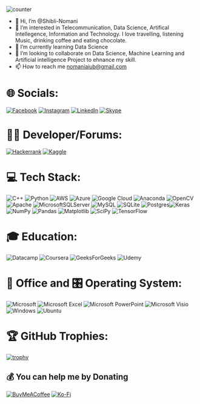 ![counter](https://[https://github.com/Shibli-Nomani].m.pipedream.net)
- 👋 Hi, I’m @Shibli-Nomani
- 👀 I’m interested in Telecommunication, Data Science, Artifical Intellegence, Information and Technology. I love travelling, listening Music, drinking coffee and eating chocolate.
- 🌱 I’m currently learning Data Science
- 💞️ I’m looking to collaborate on Data Science, Machine Learning and Artificial intelligence Project to ehnance my skill.
- 📫 How to reach me nomaniaiub@gmail.com


# 🌐 Socials:
 [![Facebook](https://img.shields.io/badge/Facebook-%231877F2.svg?logo=Facebook&logoColor=white)](https://www.facebook.com/shibli.nomani) [![Instagram](https://img.shields.io/badge/Instagram-%23E4405F.svg?logo=Instagram&logoColor=white)](https://www.instagram.com/nomani_shibli/) [![LinkedIn](https://img.shields.io/badge/LinkedIn-%230077B5.svg?logo=linkedin&logoColor=white)](https://www.linkedin.com/in/khan-md-shibli-nomani-45445612b/) [![Skype](https://img.shields.io/badge/Skype-%2300AFF0.svg?style=for-the-badge&logo=Skype&logoColor=white)](https://join.skype.com/invite/WP6Qru0Pdo5Z?fbclid=IwAR3pPqMJC-lSbjuC5nf5w6NlS9BWxA1r1FmDS_b3sL1vQGZS2SscACVkVok)

# 🧑‍💻 Developer/Forums:
[![Hackerrank](https://img.shields.io/badge/-Hackerrank-2EC866?style=for-the-badge&logo=HackerRank&logoColor=white)](https://www.hackerrank.com/nomaniaiub) [![Kaggle](https://img.shields.io/badge/Kaggle-035a7d?style=for-the-badge&logo=kaggle&logoColor=white)](https://www.kaggle.com/shiblinomani)

# 💻 Tech Stack:
![C++](https://img.shields.io/badge/c++-%2300599C.svg?style=for-the-badge&logo=c%2B%2B&logoColor=white)  ![Python](https://img.shields.io/badge/python-3670A0?style=for-the-badge&logo=python&logoColor=ffdd54)  ![AWS](https://img.shields.io/badge/AWS-%23FF9900.svg?style=for-the-badge&logo=amazon-aws&logoColor=white) ![Azure](https://img.shields.io/badge/azure-%230072C6.svg?style=for-the-badge&logo=azure-devops&logoColor=white) ![Google Cloud](https://img.shields.io/badge/Google%20Cloud-%234285F4.svg?style=for-the-badge&logo=google-cloud&logoColor=white)  ![Anaconda](https://img.shields.io/badge/Anaconda-%2344A833.svg?style=for-the-badge&logo=anaconda&logoColor=white)  ![OpenCV](https://img.shields.io/badge/opencv-%23white.svg?style=for-the-badge&logo=opencv&logoColor=white) ![Apache](https://img.shields.io/badge/apache-%23D42029.svg?style=for-the-badge&logo=apache&logoColor=white) ![MicrosoftSQLServer](https://img.shields.io/badge/Microsoft%20SQL%20Sever-CC2927?style=for-the-badge&logo=microsoft%20sql%20server&logoColor=white) ![MySQL](https://img.shields.io/badge/mysql-%2300f.svg?style=for-the-badge&logo=mysql&logoColor=white) ![SQLite](https://img.shields.io/badge/sqlite-%2307405e.svg?style=for-the-badge&logo=sqlite&logoColor=white) ![Postgres](https://img.shields.io/badge/postgres-%23316192.svg?style=for-the-badge&logo=postgresql&logoColor=white)![Keras](https://img.shields.io/badge/Keras-%23D00000.svg?style=for-the-badge&logo=Keras&logoColor=white) ![NumPy](https://img.shields.io/badge/numpy-%23013243.svg?style=for-the-badge&logo=numpy&logoColor=white) ![Pandas](https://img.shields.io/badge/pandas-%23150458.svg?style=for-the-badge&logo=pandas&logoColor=white) ![Matplotlib](https://img.shields.io/badge/Matplotlib-%23#ffffff.svg?style=for-the-badge&logo=Matplotlib&logoColor=white) ![SciPy](https://img.shields.io/badge/SciPy-%230C55A5.svg?style=for-the-badge&logo=scipy&logoColor=%white) ![TensorFlow](https://img.shields.io/badge/TensorFlow-%23FF6F00.svg?style=for-the-badge&logo=TensorFlow&logoColor=white)  

# 🎓 Education:
![Datacamp](https://img.shields.io/badge/Datacamp-05192D?style=for-the-badge&logo=datacamp&logoColor=03E860) ![Coursera](https://img.shields.io/badge/Coursera-%230056D2.svg?style=for-the-badge&logo=Coursera&logoColor=white) ![GeeksForGeeks](https://img.shields.io/badge/GeeksforGeeks-gray?style=for-the-badge&logo=geeksforgeeks&logoColor=35914c) ![Udemy](https://img.shields.io/badge/Udemy-A435F0?style=for-the-badge&logo=Udemy&logoColor=white)

# 🏢 Office and 🎛️ Operating System:
![Microsoft](https://img.shields.io/badge/Microsoft-0078D4?style=for-the-badge&logo=microsoft&logoColor=white) ![Microsoft Excel](https://img.shields.io/badge/Microsoft_Excel-217346?style=for-the-badge&logo=microsoft-excel&logoColor=white) ![Microsoft PowerPoint](https://img.shields.io/badge/Microsoft_PowerPoint-B7472A?style=for-the-badge&logo=microsoft-powerpoint&logoColor=white) ![Microsoft Visio ](https://img.shields.io/badge/Microsoft_Visio-3955A3?style=for-the-badge&logo=microsoft-visio&logoColor=white) ![Windows](https://img.shields.io/badge/Windows-0078D6?style=for-the-badge&logo=windows&logoColor=white) ![Ubuntu](https://img.shields.io/badge/Ubuntu-E95420?style=for-the-badge&logo=ubuntu&logoColor=white) 

# 🏆 GitHub Trophies:
[![trophy](https://github-profile-trophy.vercel.app/?username=Shibli-Nomani)](https://github.com/ryo-ma/github-profile-trophy)
  
## 💰 You can help me by Donating
  [![BuyMeACoffee](https://img.shields.io/badge/Buy%20Me%20a%20Coffee-ffdd00?style=for-the-badge&logo=buy-me-a-coffee&logoColor=black)](https://www.buymeacoffee.com/shiblinomani) [![Ko-Fi](https://img.shields.io/badge/Ko--fi-F16061?style=for-the-badge&logo=ko-fi&logoColor=white)](https://ko-fi.com/shiblinomani) 

  <!-- Proudly created with GPRM ( https://gprm.itsvg.in ) -->
  
